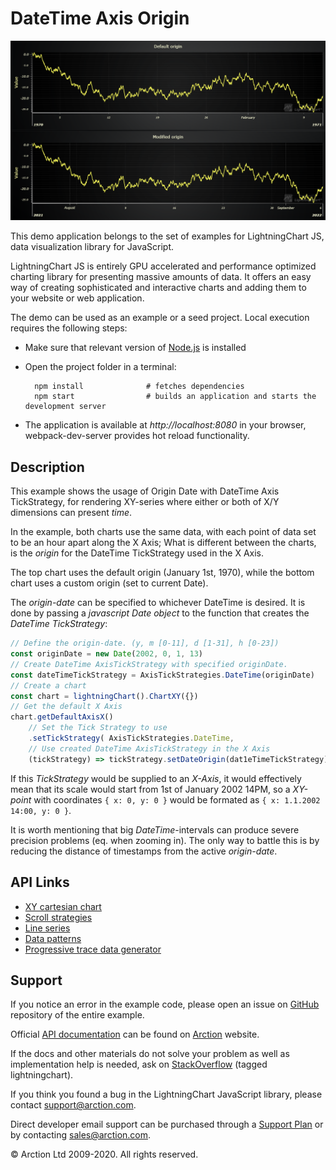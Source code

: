 # DateTime Axis Origin

![DateTime Axis Origin](dateTimeAxisOrigin.png)

This demo application belongs to the set of examples for LightningChart JS, data visualization library for JavaScript.

LightningChart JS is entirely GPU accelerated and performance optimized charting library for presenting massive amounts of data. It offers an easy way of creating sophisticated and interactive charts and adding them to your website or web application.

The demo can be used as an example or a seed project. Local execution requires the following steps:

- Make sure that relevant version of [Node.js](https://nodejs.org/en/download/) is installed
- Open the project folder in a terminal:

        npm install              # fetches dependencies
        npm start                # builds an application and starts the development server

- The application is available at *http://localhost:8080* in your browser, webpack-dev-server provides hot reload functionality.


## Description

This example shows the usage of Origin Date with DateTime Axis TickStrategy, for rendering XY-series where either or both of X/Y dimensions can present *time*.

In the example, both charts use the same data, with each point of data set to be an hour apart along the X Axis; What is different between the charts, is the *origin* for the DateTime TickStrategy used in the X Axis.

The top chart uses the default origin (January 1st, 1970), while the bottom chart uses a custom origin (set to current Date).

The *origin-date* can be specified to whichever DateTime is desired. It is done by passing a *javascript Date object* to the function that creates the *DateTime TickStrategy*:

```javascript
// Define the origin-date. (y, m [0-11], d [1-31], h [0-23])
const originDate = new Date(2002, 0, 1, 13)
// Create DateTime AxisTickStrategy with specified originDate.
const dateTimeTickStrategy = AxisTickStrategies.DateTime(originDate)
// Create a chart
const chart = lightningChart().ChartXY({})
// Get the default X Axis
chart.getDefaultAxisX()
    // Set the Tick Strategy to use
    .setTickStrategy( AxisTickStrategies.DateTime,
    // Use created DateTime AxisTickStrategy in the X Axis
    (tickStrategy) => tickStrategy.setDateOrigin(dat1eTimeTickStrategy) )
```

If this *TickStrategy* would be supplied to an *X-Axis*, it would effectively mean that its scale would start from 1st of January 2002 14PM, so a *XY-point* with coordinates `{ x: 0, y: 0 }` would be formated as `{ x: 1.1.2002 14:00, y: 0 }`.

It is worth mentioning that big *DateTime*-intervals can produce severe precision problems (eq. when zooming in). The only way to battle this is by reducing the distance of timestamps from the active *origin-date*.


## API Links

* [XY cartesian chart]
* [Scroll strategies]
* [Line series]
* [Data patterns]
* [Progressive trace data generator]


## Support

If you notice an error in the example code, please open an issue on [GitHub][0] repository of the entire example.

Official [API documentation][1] can be found on [Arction][2] website.

If the docs and other materials do not solve your problem as well as implementation help is needed, ask on [StackOverflow][3] (tagged lightningchart).

If you think you found a bug in the LightningChart JavaScript library, please contact support@arction.com.

Direct developer email support can be purchased through a [Support Plan][4] or by contacting sales@arction.com.

[0]: https://github.com/Arction/
[1]: https://www.arction.com/lightningchart-js-api-documentation/
[2]: https://www.arction.com
[3]: https://stackoverflow.com/questions/tagged/lightningchart
[4]: https://www.arction.com/support-services/

© Arction Ltd 2009-2020. All rights reserved.


[XY cartesian chart]: https://www.arction.com/lightningchart-js-api-documentation/v3.3.0/classes/chartxy.html
[Scroll strategies]: https://www.arction.com/lightningchart-js-api-documentation/v3.3.0/globals.html#axisscrollstrategies
[Line series]: https://www.arction.com/lightningchart-js-api-documentation/v3.3.0/classes/lineseries.html
[Data patterns]: https://www.arction.com/lightningchart-js-api-documentation/v3.3.0/globals.html#datapatterns
[Progressive trace data generator]: https://arction.github.io/xydata/classes/progressivetracegenerator.html

